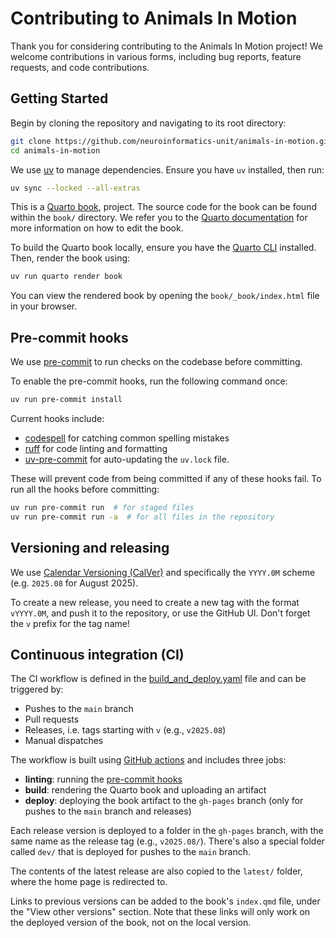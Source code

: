 # Contributing to Animals In Motion

Thank you for considering contributing to the Animals In Motion project! We welcome contributions in various forms, including bug reports, feature requests, and code contributions.

## Getting Started

Begin by cloning the repository and navigating to its root directory:

```bash
git clone https://github.com/neuroinformatics-unit/animals-in-motion.git
cd animals-in-motion
```

We use [uv](https://docs.astral.sh/uv/) to manage dependencies. Ensure you have `uv` installed, then run:

```bash
uv sync --locked --all-extras
```

This is a [Quarto book](https://quarto.org/docs/books/index.html), project. The source code for the book can be found within the
`book/` directory. We refer you to the [Quarto documentation](https://quarto.org/docs/books/index.html) for more information on how to edit the book.

To build the Quarto book locally, ensure you have the [Quarto CLI](https://quarto.org/docs/get-started/) installed. Then, render the book using:

```bash
uv run quarto render book
```

You can view the rendered book by opening the `book/_book/index.html` file in your browser.

## Pre-commit hooks

We use [pre-commit](https://pre-commit.com/) to run checks on the codebase before committing.

To enable the pre-commit hooks, run the following command once:

```bash
uv run pre-commit install
```
Current hooks include:
- [codespell](https://github.com/codespell-project/codespell) for catching common spelling mistakes
- [ruff](https://github.com/astral-sh/ruff) for code linting and formatting
- [uv-pre-commit](https://github.com/astral-sh/uv-pre-commit) for auto-updating the `uv.lock` file.

These will prevent code from being committed if any of these hooks fail.
To run all the hooks before committing:

```sh
uv run pre-commit run  # for staged files
uv run pre-commit run -a  # for all files in the repository
```

## Versioning and releasing

We use [Calendar Versioning (CalVer)](https://calver.org/) and specifically the `YYYY.0M` scheme (e.g. `2025.08` for August 2025).

To create a new release, you need to create a new tag with the format `vYYYY.0M`, and push it to the repository, or use the GitHub UI. Don't forget the `v` prefix for the tag name!


## Continuous integration (CI)
The CI workflow is defined in the [build_and_deploy.yaml](.github/workflows/build_and_deploy.yaml) file and can be triggered by:

- Pushes to the `main` branch
- Pull requests
- Releases, i.e. tags starting with `v` (e.g., `v2025.08`)
- Manual dispatches

The workflow is built using [GitHub actions](https://docs.github.com/en/actions) and includes three jobs:

- **linting**: running the [pre-commit hooks](#pre-commit-hooks)
- **build**: rendering the Quarto book and uploading an artifact
- **deploy**: deploying the book artifact to the `gh-pages` branch (only for pushes to the `main` branch and releases)

Each release version is deployed to a folder in the `gh-pages` branch, with the same name as the release tag (e.g., `v2025.08/`).
There's also a special folder called `dev/` that is deployed for pushes to the `main` branch.

The contents of the latest release are also copied to the `latest/` folder, where the home page is redirected to.

Links to previous versions can be added to the book's `index.qmd` file, under the "View other versions" section. Note that these links will only work on the deployed version of the book, not on the local version.





